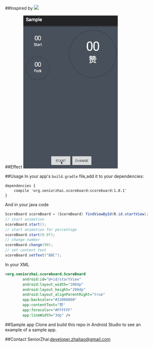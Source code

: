 ##Inspired by
![](./screenshot/inspired.gif)

##Effect
![](./screenshot/screenshot.gif)

##Usage
In your app's `build.gradle` file,add it to your dependencies:
```
dependencies {
	compile 'org.seniorzhai.scoreboard:scoreboard:1.0.1'
}
```
And in your java code
```java
ScoreBoard scoreBoard = (ScoreBoard) findViewById(R.id.startView);
// start animation
scoreBoard.start();
// start animation for percentage
scoreBoard.start(0.9f);
// change number
scoreBoard.change(99);
// set content text
scoreBoard.setText("BBC");
```
In your XML
```xml
<org.seniorzhai.scoreboard.ScoreBoard
        android:id="@+id/startView"
        android:layout_width="200dp"
        android:layout_height="200dp"
        android:layout_alignParentRight="true"
        app:backcolor="#33000000"
        app:contentText="赞"
        app:forecolor="#FFFFFF"
        app:lineWidth="3dp" />
```
##Sample app
Clone and build this repo in Android Studio to see an example of a sample app. 

##Contact
SeniorZhai:<developer.zhaitao@gmail.com>

